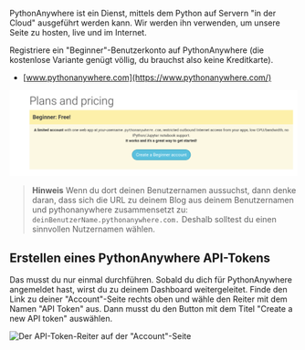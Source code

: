 PythonAnywhere ist ein Dienst, mittels dem Python auf Servern "in der Cloud" ausgeführt werden kann. Wir werden ihn verwenden, um unsere Seite zu hosten, live und im Internet.

Registriere ein "Beginner"-Benutzerkonto auf PythonAnywhere (die kostenlose Variante genügt völlig, du brauchst also keine Kreditkarte).

* [www.pythonanywhere.com](https://www.pythonanywhere.com/)

![Die PythonAnywhere-Anmelde-Seite mit einem Knopf, um ein kostenloses 'Beginner'-Benutzerkonto anzulegen](../deploy/images/pythonanywhere_beginner_account_button.png)

> **Hinweis** Wenn du dort deinen Benutzernamen aussuchst, dann denke daran, dass sich die URL zu deinem Blog aus deinem Benutzernamen und pythonanywhere zusammensetzt zu: `deinBenutzerName.pythonanywhere.com.` Deshalb solltest du einen sinnvollen Nutzernamen wählen.

## Erstellen eines PythonAnywhere API-Tokens

Das musst du nur einmal durchführen. Sobald du dich für PythonAnywhere angemeldet hast, wirst du zu deinem Dashboard weitergeleitet. Finde den Link zu deiner "Account"-Seite rechts oben und wähle den Reiter mit dem Namen "API Token" aus. Dann musst du den Button mit dem Titel "Create a new API token" auswählen.

![Der API-Token-Reiter auf der "Account"-Seite](../deploy/images/pythonanywhere_create_api_token.png)